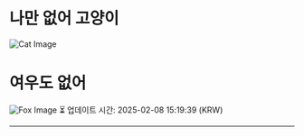
# 나만 없어 고양이

![Cat Image](https://cdn2.thecatapi.com/images/cbu.jpg)

# 여우도 없어
![Fox Image](https://randomfox.ca/images/122.jpg)
⏳ 업데이트 시간: 2025-02-08 15:19:39 (KRW)

---

